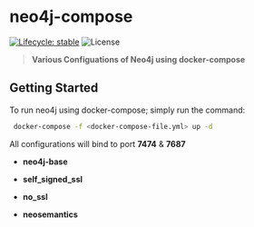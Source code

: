 # neo4j-compose

[![Lifecycle: stable](https://img.shields.io/badge/lifecycle-stable-brightgreen.svg)](https://lifecycle.r-lib.org/articles/stages.html#stable) ![License](https://img.shields.io/badge/license-CC--BY--4.0-blue.svg "CC-BY-4.0")

> **Various Configuations of Neo4j using docker-compose**

## Getting Started

To run neo4j using docker-compose; simply run the command:

```sh
 docker-compose -f <docker-compose-file.yml> up -d
```

All configurations will bind to port **7474** & **7687**

* **neo4j-base**

* **self_signed_ssl**

* **no_ssl**

* **neosemantics**
